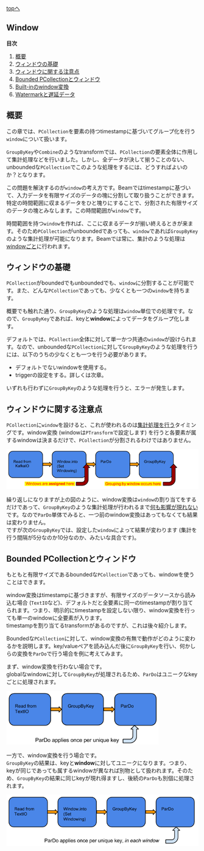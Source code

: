 [topへ](../index.md)

## Window
**目次**

1. [概要](#overview)
2. [ウィンドウの基礎](#basic)
3. [ウィンドウに関する注意点](#note)
4. [Bounded PCollectionとウィンドウ](#bounded)
5. [Built-inのwindow変換](./built-in.md)
6. [Watermarkと遅延データ](./watermark.md)

## <span class="lhead" id="overview">概要</span>
この章では、`PCollection`を要素の持つtimestampに基づいてグループ化を行う`window`について扱います。

`GroupByKey`や`Combine`のようなtransformでは、`PCollection`の要素全体に作用して集計処理などを行いました。しかし、全データが決して揃うことのない、unboundedな`PCollection`でこのような処理をするには、どうすればよいのか？となります。

この問題を解決するのが`window`の考え方です。Beamではtimestampに基づいて、入力データを有限サイズのデータの塊に分割して取り扱うことができます。特定の時間範囲に収まるデータをひと塊りにすることで、分割された有限サイズのデータの塊とみなします。この時間範囲が`window`です。

時間範囲を持つ`window`を作れば、ここに収まるデータが揃い終えるときが来ます。そのため`PCollection`がunboundedであっても、`window`であれば`GroupByKey`のような集計処理が可能になります。Beamでは常に、集計のような処理は<u>windowごと</u>に行われます。

## <span class="lhead" id="basic">ウィンドウの基礎</span>
`PCollection`がboundedでもunboundedでも、`window`に分割することが可能です。また、どんな`PCollection`であっても、少なくとも一つの`window`を持ちます。  

概要でも触れた通り、`GroupByKey`のような処理は`window`単位での処理です。なので、`GroupByKey`であれば、keyと**window**によってデータをグループ化します。

デフォルトでは、`PCollection`全体に対して単一かつ共通の`window`が設けられます。なので、unboundedな`PCollection`に対して`GroupByKey`のような処理を行うには、以下のうちの少なくとも一つを行う必要があります。

+ デフォルトでないwindowを使用する。
+ triggerの設定をする。詳しくは次章。

いずれも行わずに`GroupByKey`のような処理を行うと、エラーが発生します。

## <span class="lhead" id="note">ウィンドウに関する注意点</span>
`PCollection`に`window`を設けると、これが使われるのは<u>集計処理を行う</u>タイミングです。window変換 (windowは`PTransform`で設定します) を行うと各要素が属するwindowは決まるだけで、`PCollection`が分割されるわけではありません。

<img src="./figs/windowing-pipeline-unbounded.png" width=600>

繰り返しになりますが上の図のように、window変換は`window`の割り当てをするだけであって、`GroupByKey`のような集計処理が行われるまで<u>何も影響が現れない</u>です。なので`ParDo`単体でみると、一つ前のwindow変換はあってもなくても結果は変わりません。  
ですが次の`GroupByKey`では、設定した`window`によって結果が変わります (集計を行う間隔が5分なのか10分なのか、みたいな具合です)。

## <span class="lhead" id="bounded">Bounded PCollectionとウィンドウ</span>
もともと有限サイズであるboundedな`PCollection`であっても、windowを使うことはできます。

window変換はtimestampに基づきますが、有限サイズのデータソースから読み込む場合 (`TextIO`など)、デフォルトだと全要素に同一のtimestampが割り当てられます。つまり、明示的にtimestampを設定しない限り、window変換を行っても単一のwindowに全要素が入ります。  
timestampを割り当てるtransformがあるのですが、これは後々紹介します。

Boundedな`PCollection`に対して、window変換の有無で動作がどのように変わるかを説明します。key/valueペアを読み込んだ後に`GroupByKey`を行い、何かしらの変換を`ParDo`で行う場合を例に考えてみます。

まず、window変換を行わない場合です。  
globalなwindowに対して`GroupByKey`が処理されるため、`ParDo`はユニークなkeyごとに処理されます。

<img src="./figs/unwindowed-pipeline-bounded.png" width=400>

一方で、window変換を行う場合です。  
`GroupByKey`の結果は、keyと**window**に対してユニークになります。つまり、keyが同じであっても属するwindowが異なれば別物として扱われます。そのため、`GroupByKey`の結果に同じkeyが現れ得ますし、後続の`ParDo`も別個に処理されます。

<img src="./figs/windowing-pipeline-bounded.png" width=520>